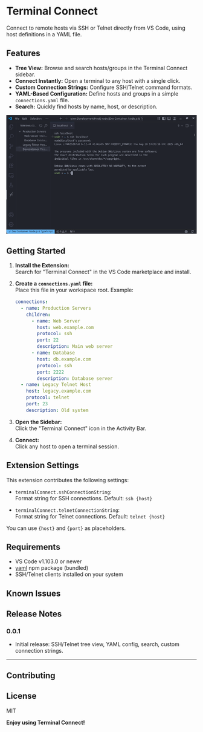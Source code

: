 # Terminal Connect

Connect to remote hosts via SSH or Telnet directly from VS Code, using host definitions in a YAML file.

## Features

- **Tree View:** Browse and search hosts/groups in the Terminal Connect sidebar.
- **Connect Instantly:** Open a terminal to any host with a single click.
- **Custom Connection Strings:** Configure SSH/Telnet command formats.
- **YAML-Based Configuration:** Define hosts and groups in a simple `connections.yaml` file.
- **Search:** Quickly find hosts by name, host, or description.

![Tree View Example](images/terminal-connect.png)

## Getting Started

1. **Install the Extension:**  
   Search for "Terminal Connect" in the VS Code marketplace and install.

2. **Create a `connections.yaml` file:**  
   Place this file in your workspace root. Example:
   ```yaml
   connections:
     - name: Production Servers
       children:
         - name: Web Server
           host: web.example.com
           protocol: ssh
           port: 22
           description: Main web server
         - name: Database
           host: db.example.com
           protocol: ssh
           port: 2222
           description: Database server
     - name: Legacy Telnet Host
       host: legacy.example.com
       protocol: telnet
       port: 23
       description: Old system
   ```

3. **Open the Sidebar:**  
   Click the "Terminal Connect" icon in the Activity Bar.

4. **Connect:**  
   Click any host to open a terminal session.

## Extension Settings

This extension contributes the following settings:

- `terminalConnect.sshConnectionString`:  
  Format string for SSH connections. Default: `ssh {host}`

- `terminalConnect.telnetConnectionString`:  
  Format string for Telnet connections. Default: `telnet {host}`

You can use `{host}` and `{port}` as placeholders.

## Requirements

- VS Code v1.103.0 or newer
- [yaml](https://www.npmjs.com/package/yaml) npm package (bundled)
- SSH/Telnet clients installed on your system

## Known Issues

## Release Notes

### 0.0.1

- Initial release: SSH/Telnet tree view, YAML config, search, custom connection strings.

---

## Contributing

## License

MIT

**Enjoy using Terminal Connect!**
